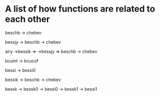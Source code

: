 # A list of how functions are related to each other

beschb -> chebev 

bessjy -> beschb -> chebev

airy ->bessik => 
     ->bessjy => beschb -> chebev

bcuint -> bcucof

bessi -> bessi0 

bessik -> beschb -> chebev

bessk -> bessk0 -> bessi0 
      -> bessk1 -> bessi1


